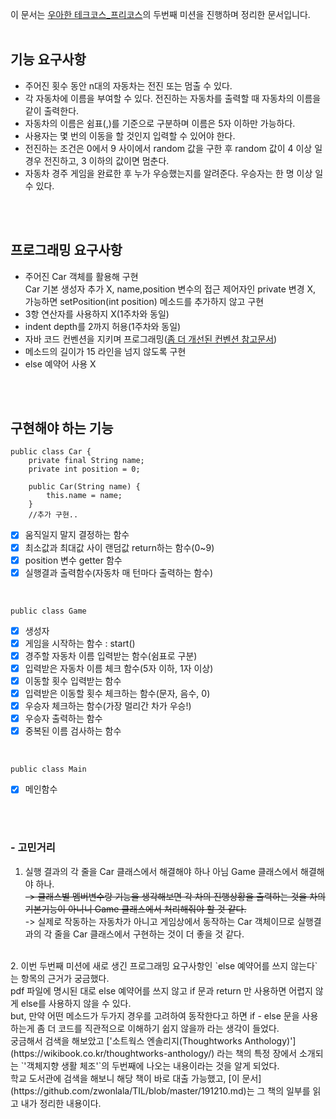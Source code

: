 이 문서는 [우아한 테크코스_프리코스](http://woowabros.github.io/techcourse/2019/10/14/woowacourse.html)의 두번째 미션을 진행하며 정리한 문서입니다.
<br>
<br>

## 기능 요구사항
- 주어진 횟수 동안 n대의 자동차는 전진 또는 멈출 수 있다.
- 각 자동차에 이름을 부여할 수 있다. 전진하는 자동차를 출력할 때 자동차의 이름을 같이 출력한다.
- 자동차의 이름은 쉼표(,)를 기준으로 구분하며 이름은 5자 이하만 가능하다.
- 사용자는 몇 번의 이동을 할 것인지 입력할 수 있어야 한다.
- 전진하는 조건은 0에서 9 사이에서 random 값을 구한 후 random 값이 4 이상 일 경우 전진하고, 3 이하의 값이면 멈춘다.
- 자동차 경주 게임을 완료한 후 누가 우승했는지를 알려준다. 우승자는 한 명 이상 일 수 있다.
<br>
<br>


## 프로그래밍 요구사항
- 주어진 Car 객체를 활용해 구현<br>
    Car 기본 생성자 추가 X, name,position 변수의 접근 제어자인 private 변경 X, 가능하면 setPosition(int position) 메소드를 추가하지 않고 구현
- 3항 연산자를 사용하지 X(1주차와 동일)
- indent depth를 2까지 허용(1주차와 동일)
- 자바 코드 컨벤션을 지키며 프로그래밍([좀 더 개선된 컨벤션 참고문서](https://naver.github.io/hackday-conventions-java/))
- 메소드의 길이가 15 라인을 넘지 않도록 구현
- else 예약어 사용 X
<br>
<br>

## 구현해야 하는 기능
```
public class Car {
    private final String name;
    private int position = 0;
    
    public Car(String name) {
        this.name = name;
    }
	//추가 구현..
```
- [x] 움직일지 말지 결정하는 함수
- [x] 최소값과 최대값 사이 랜덤값 return하는 함수(0~9)
- [x] position 변수 getter 함수
- [x] 실행결과 출력함수(자동차 매 턴마다 출력하는 함수)

<br>

```
public class Game 
```
- [x] 생성자
- [x] 게임을 시작하는 함수 : start()
- [x] 경주할 자동차 이름 입력받는 함수(쉼표로 구분)
- [x] 입력받은 자동차 이름 체크 함수(5자 이하, 1자 이상)
- [x] 이동할 횟수 입력받는 함수
- [x] 입력받은 이동할 횟수 체크하는 함수(문자, 음수, 0)
- [x] 우승자 체크하는 함수(가장 멀리간 차가 우승!)
- [x] 우승자 출력하는 함수
- [x] 중복된 이름 검사하는 함수

<br>

```
public class Main
```
- [x] 메인함수

<br>
<br>

### - 고민거리
 1. 실행 결과의 각 줄을 Car 클래스에서 해결해야 하나 아님 Game 클래스에서 해결해야 하나.<br>
~~-> 클래스별 멤버변수랑 기능을 생각해보면 각 차의 진행상황을 출력하는 것을 차의 기본기능이 아니니 Game 클래스에서 처리해줘야 할 것 같다.~~ <br>
-> 실제로 작동하는 자동차가 아니고 게임상에서 동작하는 Car 객체이므로 실행결과의 각 줄을 Car 클래스에서 구현하는 것이 더 좋을 것 같다.<br>
<br> 
 2. 이번 두번째 미션에 새로 생긴 프로그래밍 요구사항인 `else 예약어를 쓰지 않는다`는 항목의 근거가 궁금했다.<br>
 pdf 파일에 명시된 대로 else 예약어를 쓰지 않고 if 문과 return 만 사용하면 어렵지 않게 else를 사용하지 않을 수 있다.<br>
 but, 만약 어떤 메소드가 두가지 경우를 고려하여 동작한다고 하면 if - else 문을 사용하는게 좀 더 코드를 직관적으로 이해하기 쉽지 않을까 라는 생각이 들었다.<br> 
 궁금해서 검색을 해보았고 ['소트웍스 엔솔리지(Thoughtworks Anthology)'](https://wikibook.co.kr/thoughtworks-anthology/) 라는 책의 특정 장에서 소개되는 `'객체지향 생활 체조'`의 두번째에 나오는 내용이라는 것을 알게 되었다.<br>
 학교 도서관에 검색을 해보니 해당 책이 바로 대출 가능했고, [이 문서](https://github.com/zwonlala/TIL/blob/master/191210.md)는 그 책의 일부를 읽고 내가 정리한 내용이다.<br> 
 
<br>
<br>
<br>